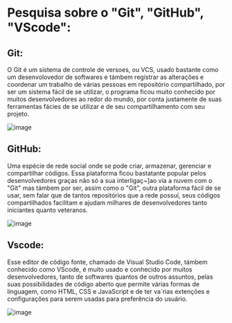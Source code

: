 # Pesquisa sobre o "Git", "GitHub", "VScode":

## Git:

O Git é um sistema de controle de versoes, ou VCS, usado bastante como um desenvolovedor de softwares e támbem registrar as alterações e coordenar um trabalho de várias pessoas em repositório compartilhado, por ser um sistema fácil de se utilizar, o programa ficou muito conhecido por muitos desenvolvedores ao redor do mundo, por conta justamente de suas ferramentas fácies de se utilizar e de seu compartilhamento com seu projeto.

![image](https://github.com/Arthurlevay9153/AV1/assets/92738574/d2b77939-5f04-4082-b4a8-551d907f7ed5)

## GitHub:

Uma espécie de rede social onde se pode criar, armazenar, gerenciar e compartilhar códigos. Essa plataforma ficou bastatante popular pelos desenvolvedores graças não só a sua interligaç~]ao via a nuvem com o "Git" mas támbem por ser, assim como o "Git", outra plataforma fácil de se usar, sem falar que de tantos repositórios que a rede possuí, seus códigos compartilhados facilitam e ajudam milhares de desenvolvedores tanto iniciantes quanto veteranos.

![image](https://github.com/Arthurlevay9153/AV1/assets/92738574/acb87acb-179b-46d6-adb0-ad67505f37fe)

## Vscode:

Esse editor de código fonte, chamado de Visual Studio Code, támbem conhecido como VScode, é muito usado e conhecido por muitos desenvolvedores, tanto de softwares quantos de outros assuntos, pelas suas possibilidades de código aberto que permite várias formas de linguagem, como HTML, CSS e JavaScript e de ter va´rias extenções e configurações para serem usadas para preferência do usuário.

![image](https://github.com/Arthurlevay9153/AV1/assets/92738574/44f8d01d-6a5d-4d52-97dd-84fa3aa17d96)
